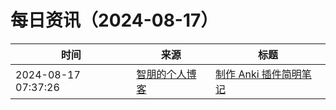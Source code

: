 ﻿# 每日资讯（2024-08-17）

|时间|来源|标题|
|---|---|---|
|2024-08-17 07:37:26|[智朋的个人博客](https://coffeelize.top/atom.xml)|[制作 Anki 插件简明笔记](https://coffeelize.top/posts/Short-Notes-on-Making-Anki-Plugins.html)|
